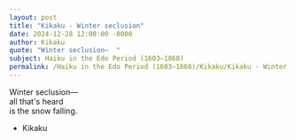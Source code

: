 ```yaml
---
layout: post
title: "Kikaku - Winter seclusion"
date: 2024-12-28 12:00:00 -0000
author: Kikaku
quote: "Winter seclusion—  "
subject: Haiku in the Edo Period (1603–1868)
permalink: /Haiku in the Edo Period (1603–1868)/Kikaku/Kikaku - Winter seclusion
---
```


Winter seclusion—  
        all that's heard  
        is the snow falling.

- Kikaku

